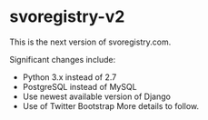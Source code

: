 svoregistry-v2
==============
This is the next version of svoregistry.com. 

Significant changes include:
* Python 3.x instead of 2.7
* PostgreSQL instead of MySQL
* Use newest available version of Django
* Use of Twitter Bootstrap
More details to follow.
